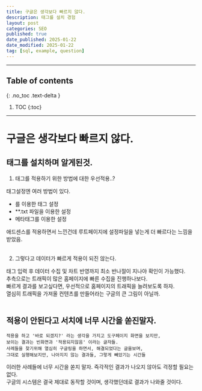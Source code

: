 ```yaml
---
title: 구글은 생각보다 빠르지 않다.
description: 태그를 설치 경험
layout: post
categories: SEO
published: true
date_published: 2025-01-22
date_modified: 2025-01-22
tag: [sql, example, question]
---
```

---
## Table of contents
{: .no_toc .text-delta }

1. TOC
{:toc}
---

<!-- 글의 제목은 #
    나머지 큰 제목은 ##
    이후 나머지는 3개이상 -->

# 구글은 생각보다 빠르지 않다.

## 태그를 설치하며 알게된것.
1. 태그를 적용하기 위한 방법에 대한 우선적용..?

태그설정엔 여러 방법이 있다.

- <script></script> 를 이용한 태그 설정
- **.txt 파일을 이용한 설정
- <meta> 메타태그를 이용한 설정

애드센스를 적용하면서 느낀건데 루트페이지에 설정파일을 넣는게 더 빠르다는 느낌을 받았음.<br>
<br>

2. 그렇다고 데이터가 빠르게 적용이 되진 않는다.

태그 입력 후 데이터 수집 및 차트 반영까지 최소 반나절이 지나야 확인이 가능했다.<br>
추측으로는 트래픽이 많은 홈페이지에 빠른 수집을 진행하나보다.<br>
빠르게 결과를 보고싶다면, 우선적으로 홈페이지의 트래픽을 늘려보도록 하자.<br> 
열심히 트래픽을 가져올 컨텐츠를 만들어라는 구글의 큰 그림이 아닐까.<br>
<br>

## 적용이 안된다고 서치에 너무 시간을 쏟진말자.

`적용을 하고 '바로 되겠지?' 라는 생각을 가지고 도구페이지 화면을 보지만,`<br>
`보이는 결과는 빈화면과 '적용되지않음' 이라는 글자들.`<br>
`사례들을 찾기위해 열심히 구글링을 하면서, 해결되었다는 글을보며,`<br>
`그대로 실행해보지만, 나아지지 않는 결과들, 그렇게 빼았기는 시간들`<br>

이러한 사례들에 너무 시간을 쏟지 말자. 즉각적인 결과가 나오지 않아도 걱정할 필요는 없다. <br>
구글의 시스템은 결국 제대로 동작할 것이며, 생각했던데로 결과가 나와줄 것이다.